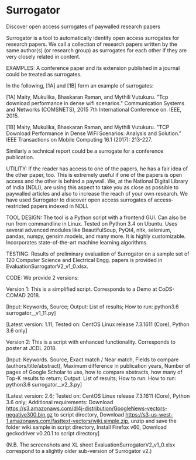 # Surrogator
Discover open access surrogates of paywalled research papers

Surrogator is a tool to automatically identify open access surrogates for research papers.
We call a collection of research papers written by the same author(s) (or research group) as surrogates for each other if they are very closely related in content.
 
EXAMPLES: 
A conference paper and its extension published in a journal could be treated as surrogates. 

In the following, [1A] and [1B] form an example of surrogates:

[1A] Maity, Mukulika, Bhaskaran Raman, and Mythili Vutukuru. "Tcp download performance in dense wifi scenarios." Communication Systems and Networks (COMSNETS), 2015 7th International Conference on. IEEE, 2015.

[1B] Maity, Mukulika, Bhaskaran Raman, and Mythili Vutukuru. "TCP Download Performance in Dense WiFi Scenarios: Analysis and Solution." IEEE Transactions on Mobile Computing 16.1 (2017): 213-227.

Similarly a technical report could be a surrogate for a conference publication.

UTILITY:
If the reader has access to one of the papers, he has a fair idea of the other paper, too. This is extremely useful if one of the papers is open access and the other is behind a paywall. We, at the National Digital Library of India (NDLI), are using this aspect to take you as close as possible to paywalled articles and also to increase the reach of your own research. We have used Surrogator to discover open access surrogates of access-restricted papers indexed in NDLI.

TOOL DESIGN:
The tool is a Python script with a frontend GUI. Can also be run from commandline in Linux. Tested on Python 3.4 on Ubuntu.
Uses several advanced modules like BeautifulSoup, PyQt4, nltk, selenium, pandas, numpy, gensim.models, and many more. It is highly customizable. Incorporates state-of-the-art machine learning algorithms.

TESTING:
Results of preliminary evaluation of Surrogator on a sample set of 120 Computer Science and Electrical Engg. papers is provided in EvaluationSurrogatorV2_v1_0.xlsx. 

CODE:
We provide 2 versions:

Version 1: This is a simplified script. Corresponds to a Demo at CoDS-COMAD 2018.

[Input: Keywords, Source; Output: List of results; How to run: python3.6 surrogator__v1_11.py] 

[Latest version: 1.11; Tested on: CentOS Linux release 7.3.1611 (Core), Python 3.6 only]


Version 2: This is a script with enhanced functionality. Corresponds to poster at JCDL 2018.

[Input: Keywords. Source, Exact match / Near match, Fields to compare (authors/title/abstract), Maximum difference in publication years, Number of pages of Google Scholar to use, how to compare abstracts, how many of Top-K results to return; Output: List of results; How to run: How to run: python3.6 surrogator__v2_3.py]

[Latest version: 2.6; Tested on: CentOS Linux release 7.3.1611 (Core), Python 3.6 only; Additional requirements: Download https://s3.amazonaws.com/dl4j-distribution/GoogleNews-vectors-negative300.bin.gz to script directory, Download  https://s3-us-west-1.amazonaws.com/fasttext-vectors/wiki.simple.zip, unzip and save the folder wiki.sample in script directory, Install Firefox v60, Download geckodriver v0.20.1 to script directory]

(N.B. The screenshots and XL sheet EvaluationSurrogatorV2_v1_0.xlsx correspond to a slightly older sub-version of Surrogator v2.)
